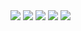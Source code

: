 <img src="res1.png">
<img src="res2.png">
<img src="res3.png">
<img src="res4.jpg">
<img src="res5.jpg">